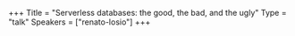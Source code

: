 +++
Title = "Serverless databases: the good, the bad, and the ugly"
Type = "talk"
Speakers = ["renato-losio"]
+++
